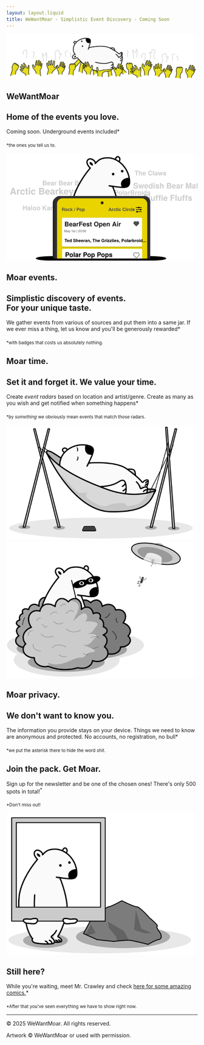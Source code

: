 ```yaml
---
layout: layout.liquid
title: WeWantMoar - Simplistic Event Discovery - Coming Soon
---
```


<main class="page">
  <section class="panel" data-layout="full">
    <div class="content col">
      <div class="text-center w-900">
        <img src="img/main.svg"
             class="bear-title"
             alt="Polar bear stage diving">
        <h1 class="title">WeWantMoar</h1>
        <h2>Home of the events you love.</h2>
        <p>Coming soon. Underground events included*</p>
        <p><sub>*the ones you tell us to.</sub></p>
      </div>
    </div>
  </section>


  <section class="panel" data-layout="two-col">
    <div class="content two-col">
      <img src="img/moarevents.svg"
           class="bear"
           alt="Mobile phone with live events information on the screen. Polar bear behind the phone.">
      <div class="col">
        <h1>Moar events.</h1>
        <h2>Simplistic discovery of events.<br>For your unique taste.</h2>
        <p>
          We gather events from various of sources and put them into a same jar.
          If we ever miss a thing, let us know and you'll be generously rewarded*
        </p>
        <p><sub>*with badges that costs us absolutely nothing.</sub></p>
      </div>
    </div>
  </section>

  <section class="panel" data-layout="two-col">
    <div class="content two-col">
      <div class="col">
        <h1>Moar time.</h1>
        <h2>Set it and forget it. We value your time.</h2>
        <p>
          Create <em>event radars</em> based on location and artist/genre. Create as many as you wish and get notified
          when something happens*
        </p>
        <p>
          <sub>
            *by <em>something</em> we obviously mean events that match those radars.
          </sub>
        </p>
      </div>
      <img src="img/moartime.svg"
           class="bear"
           alt="Polar sleeping in a hammock. Mobile phone on the ground.">
    </div>
  </section>

  <section class="panel" data-layout="two-col">
    <div class="content two-col">
      <img src="img/moarprivacy.svg"
           class="bear"
           alt="Polar hiding behind a bush with mask on. UFO capturing people in the background.">
      <div class="col right">
        <h1>Moar privacy.</h1>
        <h2>We don't want to know you.</h2>
        <p>
          The information you provide stays on your device. Things we need to know are anonymous and protected.
          No accounts, no registration, no bull*
        </p>
        <p>
          <sub>
            *we put the asterisk there to hide the word <em>shit</em>.
          </sub>
        </p>
      </div>
    </div>
  </section>

  <section class="panel" data-layout="full" id="waitlist">
    <div>
      <div class="feature-box bg-white text-center">
        <h1>Join the pack. Get Moar.</h1>
        <p>
          Sign up for the newsletter and be one of the chosen ones! There's only 500 spots in total!<sup>*</sup>
        </p>
        <div class="ml-embedded" data-form="nrh6xf"></div>
      </div>
      <p class="w-900 text-center">
        <sub>
          *Don't miss out!
        </sub>
      </p>
    </div>

  </section>
    <section class="panel" data-layout="two-col">
    <div class="content two-col">
      <img src="img/comics.svg"
           class="bear"
           alt="Polar bear holding a frame.">
      <div class="col-right">
        <h1>Still here?</h1>
        <p>
         While you're waiting, meet Mr. Crawley and check <a href="comics/2025_01.html">here for some amazing comics.</a>*
        </p>
        <p>
          <sub class="text-center">
            *After that you've seen everything we have to show right now.
          </sub>
        </p>
      </div>
    </div>
          <footer class="footer text-center w-900">
            <hr>
            <p>© 2025 WeWantMoar. All rights reserved.</p>
            <p>
              Artwork © WeWantMoar or used with permission.
            </p>
          </footer>
    </section>
</main>

<!-- MailerLite -->
<script>
  (function(w,d,e,u,f,l,n){w[f]=w[f]||function(){(w[f].q=w[f].q||[])
          .push(arguments);},l=d.createElement(e),l.async=1,l.src=u,
          n=d.getElementsByTagName(e)[0],n.parentNode.insertBefore(l,n);})
  (window,document,'script','https://assets.mailerlite.com/js/universal.js','ml');
  ml('account', '1858998');
</script>

<!-- Goat counter -->
<script data-goatcounter="https://wewantmoar.goatcounter.com/count"
        async
        src="//gc.zgo.at/count.js"></script>
